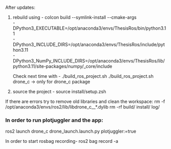After updates:
1. rebuild using -
    colcon build --symlink-install --cmake-args \
      -DPython3_EXECUTABLE=/opt/anaconda3/envs/ThesisRos/bin/python3.11 \
      -DPython3_INCLUDE_DIRS=/opt/anaconda3/envs/ThesisRos/include/python3.11 \
      -DPython3_NumPy_INCLUDE_DIRS=/opt/anaconda3/envs/ThesisRos/lib/python3.11/site-packages/numpy/_core/include
      
      Check next time with - ./build_ros_project.sh
                             ./build_ros_project.sh drone_c -> only for drone_c package
2. source the project - source install/setup.zsh

If there are errors try to remove old libraries and clean the workspace:
  rm -f /opt/anaconda3/envs/ros2/lib/libdrone_c__*.dylib
  rm -rf build/ install/ log/

### In order to run plotjuggler and the app:
ros2 launch drone_c drone_launch.launch.py plotjuggler:=true

In order to start rosbag recording-
ros2 bag record -a
